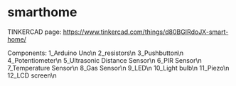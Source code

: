 # smarthome
TINKERCAD page: https://www.tinkercad.com/things/d80BGIRdoJX-smart-home/

Components:
1_Arduino Uno\n
2_resistors\n
3_Pushbutton\n
4_Potentiometer\n
5_Ultrasonic Distance Sensor\n
6_PIR Sensor\n
7_Temperature Sensor\n
8_Gas Sensor\n
9_LED\n
10_Light bulb\n
11_Piezo\n
12_LCD screen\n
